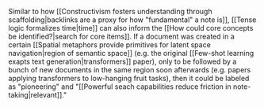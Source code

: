 ---
---

Similar to how [[Constructivism fosters understanding through scaffolding|backlinks are a proxy for how "fundamental" a note is]], [[Tense logic formalizes time|time]] can also inform the [[How could core concepts be identified?|search for core items]]. If a document was created in a certain [[Spatial metaphors provide primitives for latent space navigation|region of semantic space]] (e.g. the original [[Few-shot learning exapts text generation|transformers]] paper), only to be followed by a bunch of new documents in the same region soon afterwards (e.g. papers applying transformers to low-hanging fruit tasks), then it could be labeled as "pioneering" and "[[Powerful seach capabilities reduce friction in note-taking|relevant]]."